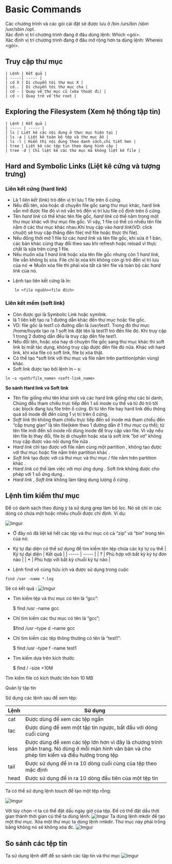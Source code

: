 # Basic Commands
Các chương trình và các gói cài đặt sẽ được lưu ở /bin /urs/bin /sbin /usr/sbin /opt.  
Xác định vị trí chương trình đang ở đâu dùng lệnh: Which <gói>.  
Xác định vị trí chương trình đang ở đâu mở rộng hơn ta dùng lệnh: Whereis <gói>.

## Truy cập thư mục

    | Lệnh | Kết quả |
    | -----| ----- |
    | cd X | Di chuyển tới thư mục X |
    | cd.. | Di chuyển tới thư mục cha |
    | cd - | Quay về thư mục cũ (vừa thoát đi) |
    | cd ~ | Quay trở về thư root |

## Exploring the Filesystem (Xem hệ thống tập tin)  

    | Lệnh | Kết quả | 
    | ----- | ----- |
    | ls | Liệt kê các nội dung ở thưc mục hiện tại |  
    | ls -a | Liệt kê toàn bộ tệp và thư mục ẩn |
    | ls -l | Hiển thị nội dung theo danh sách,chi tiết hơn |
    | tree | Liệt kê các tệp tin theo dạng hình cây |
    | tree -d | Chỉ liệt kê các thư mục mà không liệt kê file |

## Hard and Symbolic Links (Liệt kê cứng và tượng trưng)
### Liên kết cứng (hard link)
+ Là 1 *liên kết* (link) trỏ đến vị trí lưu 1 file trên ổ cứng.
+ Nếu đổi tên, xóa hoặc di chuyển file gốc sang thư  mục khác, hard link vẫn mở được file đó vì nó vẫn trỏ đến vị trí lưu file cố định trên ổ cứng.
+ Tên *hard link* có thể khác tên file gốc, *hard link*  có thể nằm trong một thư mục khác với thư mục file gốc. Vì vậy, 1 file có thể có nhiều tên file nằm ở các thư mục khác nhau.Khi truy cập vào *hard link*(VD: click chuột) sẽ truy cập thẳng đến file( mở file hoặc thực thi file).
+ Nếu đồng thời mở 1 file từ các *hard link* và tên file gốc, khi sửa ở 1 bản, các bản khác cũng thay đổi theo sau khi refresh hoặc reload vì thực chất là sửa trên cùng 1 file.
+ Nếu muốn xóa 1 *hard link* hoặc xóa tên file gốc nhưng còn 1 *hard link*, file vẫn không bị xóa. File chỉ bị xóa khi không còn gì trỏ đến vị trí lưu của nó => Muốn xóa file thì phải xóa tất cả tên file và toàn bộ các *hard link* của nó.
 - Lệnh tạo liên kết cứng là ln:  
 ```
     ln <file nguồn><file đích>
```
### Liên kết mềm (soft link)
+ Còn được gọi là Symbolic Link hoặc symlink.
+ là 1 liên kết tạo ra 1 đường dẫn khác đến thư mục hoặc file gốc.
+ VD: file gốc là test1 có đường dẫn là /usr/test1. Trong đó thư mục /home/huydx tạo ra 1 soft lnk đặt tên là test11 trỏ đến file đó. Khi truy cập 1 trong 2 đường dẫn đều là truy cập đến file test1.
+ Nếu đổi tên, hoặc xóa hay di chuyện file gốc sang thư mục khác thì soft link bị mất tác dụng, không truy cập được đến file đó nữa. Khác với hard link, khi xóa file có soft link, file bị xóa thật.
+ Có thể tạo *soft link với thư mục và file nằm trên partition(phân vùng) khác.
+ Soft link  được tạo bởi lệnh ln – s:
 ```
 ln –s <path/file_name> <soft-link_name>
 ```
**So sánh Hard link và Soft link**
+ Tên file giống như tên khai sinh và các hard link giống như các bí danh, Chúng đều tham chiếu trực tiếp đến 1 số inode cụ thể và từ đó trỏ tới các block đang lưu file trên ổ cứng. Đi từ tên file hay hard link đều thông quá số inode để đến cùng 1 vị trí trên ổ cứng.
+ *Soft link*  thì không tham chiếu trực tiếp đến số inode mà tham chiếu đến “cấp trung gian” là tên file(kèm theo 1 đường dẫn ở 1 thư mục cụ thể); từ tên file mới đến số inode rồi dùng inode để truy cập vào file. Vì vậy nếu tên file bị thay đổi, file bị di chuyển hoặc xóa là soft link "bơ vơ" không truy cập được vào nội dung file nữa .
+ *Hard link* chỉ tạo được với file nằm cùng một partition , không tạo được với thư mục hoặc file nằm trên partition khác .
+ *Soft link* tạo được với cả thư mục và thư mục / file nằm trên partition khác .
+ *Hard link* có thể làm việc với mọi ứng dụng . Soft link không được cho phép với 1 số ứng dụng .
+ *Hard link* , *Soft link* không làm tăng dung lượng ổ cứng .


## Lệnh tìm kiếm thư mục  

Để có danh sách theo đúng ý ta sử dụng grep làm bộ lọc. Nó sẽ chỉ in các dòng có chứa một hoặc nhiều chuỗi được chỉ định. Ví dụ:

![Imgur](https://i.imgur.com/ijdnPei.png)
 

- Ở đây nó đã liệt kê hết các tệp và thư mục có cả “zip” và “bin” trong tên của nó.
- Ký tự đại diện có thể sử dụng để tìm kiếm tên tệp chứa các ký tự cụ thể
| Ký tự đại diện | Kết quả |
| ----- | ----- |
| ?  | Phù hợp với bất kỳ ký tự đơn nào |
| * | Phù hợp với bất kỳ chuỗi ký tự nào |


-	Lệnh find vô cùng hữu ích và được sử dụng trong cuộc
```
find /var -name *.log
```

Sẽ có kết quả :
![Imgur](https://i.imgur.com/LS4t3YB.png)
- Tìm kiếm tệp và thư mục có tên là “gcc”:

     $ find /usr -name gcc

- Chỉ tìm kiếm các thư mục có tên là “gcc”;

     $find /usr –type d –name gcc

- Chỉ tìm kiếm các tệp thông thường có tên là “test1”:

     $ find /usr -type f -name test1

- Tìm kiếm dựa trên kích thước

	$ find / -size +10M

Tìm kiếm file có kích thước lớn hơn 10 MB

Quản lý tập tin

Sử dụng các lệnh sau để xem tệp:

| Lệnh | Sử dụng |
| ----- | ----- |
| cat | Được dùng để xem các tệp ngắn |
| tac | Được dùng để xem một tập tin ngược, bắt đầu với dòng cuối cùng |
| less | Được dùng để xem các tệp lớn hơn vì đây là chương trình phân trang. Nó dùng ở mỗi màn hình văn bản và cho phép tìm kiếm và điều hướng trong tệp |
| tail | Được sử dụng để in ra 10 dòng cuối cùng của tệp theo mặc định |
| head | Được sử dụng để in ra 10 dòng đầu tiên của một tệp tin

Ta có thể sử dụng lệnh touch để tạo một tệp rỗng:
 
![Imgur](https://i.imgur.com/lkcOJaF.png)

Với tùy chọn –t ta có thể đặt dấu ngày giờ của tệp. Để có thể đặt dấu thời gian thành thời gian củ thể ta dùng lệnh:
![Imgur](https://i.imgur.com/xDQOsGF.png)
Ta dùng lệnh mkdir để tạo một thư mục. Xóa một thư mục ta dùng lệnh rmkdir. Thư mục này phải trống bằng không nó sẽ không xóa đc.
![Imgur](https://i.imgur.com/SW0as7i.png)
## So sánh các tệp tin
Ta sử dụng lệnh diff để so sánh các tập tin và thư mục
![Imgur](https://i.imgur.com/uWhNHZt.png)

